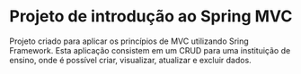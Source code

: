 # Projeto de introdução ao Spring MVC

Projeto criado para aplicar os princípios de MVC utilizando Sring Framework. Esta aplicação consistem em um CRUD para uma instituição de ensino, onde é possível criar, visualizar, atualizar e excluir dados.
